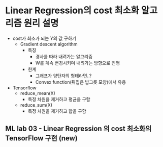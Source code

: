# Linear Regression의 cost 최소화 알고리즘 원리 설명
- cost가 최소가 되는 Y의 값 구하기
    - Gradient descent algorithm
        - 특징
            - 경사를 따라 내려가는 알고리즘
            - W를 계속 변경시키며 내려가는 방향으로 진행
        - 한계
            - 그래프가 양탄자의 형태라면..?
            - Convex function(뒤집은 밥그릇 모양)에서 유용
- Tensorflow
    - reduce_mean(X)
        - 특정 차원을 제거하고 평균을 구함
    - reduce_sum(X)
        - 특정 차원을 제거하고 합을 구함
## ML lab 03 - Linear Regression 의 cost 최소화의 TensorFlow 구현 (new)
